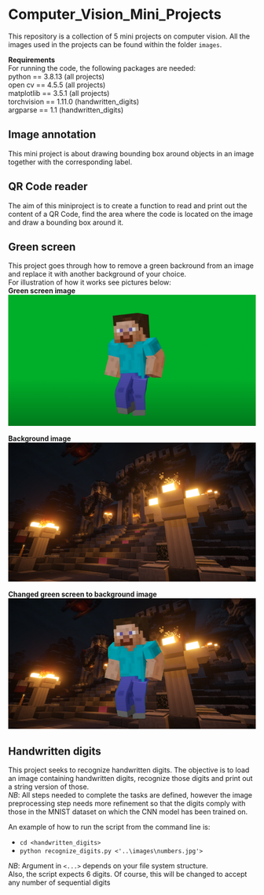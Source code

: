 # Computer_Vision_Mini_Projects  
This repository is a collection of 5 mini projects on computer vision.  All the images used in the projects can be found within the folder `images`.  

**Requirements**  
For running the code, the following packages are needed:  
python == 3.8.13       (all projects)  
open cv == 4.5.5       (all projects)  
matplotlib == 3.5.1    (all projects)  
torchvision == 1.11.0  (handwritten_digits)   
argparse == 1.1         (handwritten_digits)  


## Image annotation
This mini project is about drawing bounding box around objects in an image together with the corresponding label.  


## QR Code reader
The aim of this miniproject is to create a function to read and print out the content of a QR Code, find the area where the code is located on the image and draw a bounding box around it.  

 
  
## Green screen
This project goes through how to remove a green backround from an image and replace it with another background of your choice.  
For illustration of how it works see pictures below:  
**Green screen image**  
![](images/green_background.png)


**Background image**  
![](images/normal_background.png)  


**Changed green screen to background image**
![](images/changed_background.png)


## Handwritten digits
This project seeks to recognize handwritten digits. The objective is to load an image containing handwritten digits, recognize those digits and print out a string version of those.  
*NB*: All steps needed to complete the tasks are defined, however the image preprocessing step needs more refinement so that the digits comply with those in the MNIST dataset on which the CNN model has been trained on. 

An example of how to run the script from the command line is:  
* `cd <handwritten_digits>`
* `python recognize_digits.py <'..\images\numbers.jpg'>`

*NB*: Argument in `<...>` depends on your file system structure.  
Also, the script expects 6 digits. Of course, this will be changed to accept any number of sequential digits
